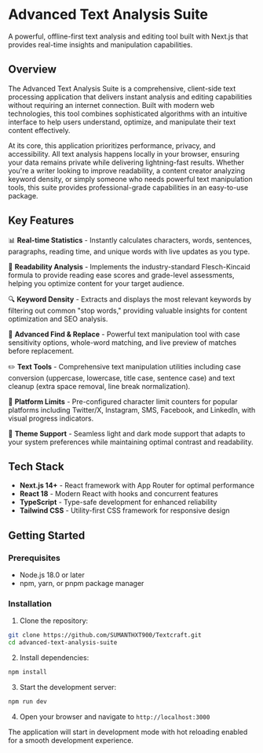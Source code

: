 # Advanced Text Analysis Suite

A powerful, offline-first text analysis and editing tool built with Next.js that provides real-time insights and manipulation capabilities.

## Overview

The Advanced Text Analysis Suite is a comprehensive, client-side text processing application that delivers instant analysis and editing capabilities without requiring an internet connection. Built with modern web technologies, this tool combines sophisticated algorithms with an intuitive interface to help users understand, optimize, and manipulate their text content effectively.

At its core, this application prioritizes performance, privacy, and accessibility. All text analysis happens locally in your browser, ensuring your data remains private while delivering lightning-fast results. Whether you're a writer looking to improve readability, a content creator analyzing keyword density, or simply someone who needs powerful text manipulation tools, this suite provides professional-grade capabilities in an easy-to-use package.

## Key Features

📊 **Real-time Statistics** - Instantly calculates characters, words, sentences, paragraphs, reading time, and unique words with live updates as you type.

📖 **Readability Analysis** - Implements the industry-standard Flesch-Kincaid formula to provide reading ease scores and grade-level assessments, helping you optimize content for your target audience.

🔍 **Keyword Density** - Extracts and displays the most relevant keywords by filtering out common "stop words," providing valuable insights for content optimization and SEO analysis.

🔧 **Advanced Find & Replace** - Powerful text manipulation tool with case sensitivity options, whole-word matching, and live preview of matches before replacement.

✏️ **Text Tools** - Comprehensive text manipulation utilities including case conversion (uppercase, lowercase, title case, sentence case) and text cleanup (extra space removal, line break normalization).

📱 **Platform Limits** - Pre-configured character limit counters for popular platforms including Twitter/X, Instagram, SMS, Facebook, and LinkedIn, with visual progress indicators.

🎨 **Theme Support** - Seamless light and dark mode support that adapts to your system preferences while maintaining optimal contrast and readability.

## Tech Stack

- **Next.js 14+** - React framework with App Router for optimal performance
- **React 18** - Modern React with hooks and concurrent features
- **TypeScript** - Type-safe development for enhanced reliability
- **Tailwind CSS** - Utility-first CSS framework for responsive design

## Getting Started

### Prerequisites

- Node.js 18.0 or later
- npm, yarn, or pnpm package manager

### Installation

1. Clone the repository:
```bash
git clone https://github.com/SUMANTHXT900/Textcraft.git
cd advanced-text-analysis-suite
```

2. Install dependencies:
```bash
npm install
```

3. Start the development server:
```bash
npm run dev
```

4. Open your browser and navigate to `http://localhost:3000`


The application will start in development mode with hot reloading enabled for a smooth development experience.

